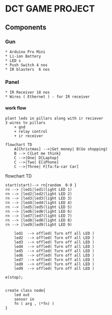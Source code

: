 # DCT GAME PROJECT



## Components

### Gun 
	* Arduino Pro Mini
	* Li-ion Battery
	* LED s
	* Push Switch 4 nos
	* IR blasters  6 nos 

### Panel 
	* IR Receiver 18 nos
	* Wires ( Ethernet ) - for IR receiver



#### work flow 
	plant leds in pillars along with ir reciever
	3 wires to pillars
		+ gnd
		+ relay control 
		+ ir receiver


~~~mermaid
flowchart TD
    A[Christmas] -->|Get money| B(Go shopping)
    B --> C{Let me think}
    C -->|One| D[Laptop]
    C -->|Two| E[iPhone]
    C -->|Three| F[fa:fa-car Car]

~~~
flowchart TD

    start(start)--> rn{random  0-9 }
    rn --> |led1|led1(light LED 1)
    rn --> |led2|led2(light LED 2)
    rn --> |led3|led3(light LED 3)
    rn --> |led4|led4(light LED 4)
    rn --> |led5|led5(light LED 5)
    rn --> |led6|led6(light LED 6)
    rn --> |led7|led7(light LED 7)
    rn --> |led8|led8(light LED 8)
    rn --> |led9|led9(light LED 9)

		led1  --> offled( Turn off all LED ) 
		led2  --> offled( Turn off all LED )  
		led3  --> offled( Turn off all LED )
		led4  --> offled( Turn off all LED )
		led5  --> offled( Turn off all LED )
		led6  --> offled( Turn off all LED )
		led7  --> offled( Turn off all LED )
		led8  --> offled( Turn off all LED )
		led9  --> offled( Turn off all LED )

	e(stop);
	

	create class node{
		led out 
		sensor in 
		fn ( arg , (*fn) )
	}
